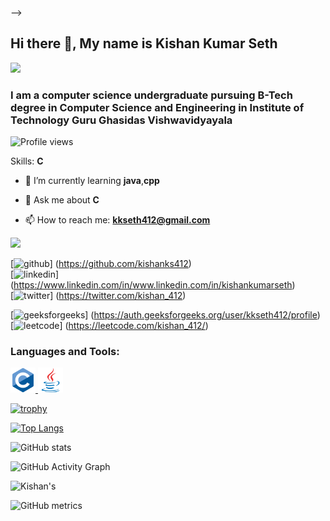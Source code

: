 <!-- - 👋 Hi, I’m Kishan Kumar Seth.
- 👀 I’m interested in Coding & Development
- 🌱 I’m currently learning DSA & and Web Development
- 💞️ 
- 📫 

<!---
kishanks412/kishanks412 is a ✨ special ✨ repository because its `README.md` (this file) appears on your GitHub profile.
You can click the Preview link to take a look at your changes.
--->
 -->
 
 
 <h2>Hi there 👋, My name is Kishan Kumar Seth</h2>

![](https://miro.medium.com/max/1400/1*qqSHCBs_v7FNLtzuc6y45g.jpeg)

<h3>I am a computer science undergraduate pursuing B-Tech degree in Computer Science and Engineering in Institute of Technology Guru Ghasidas Vishwavidyayala</h3>

![Profile views](https://gpvc.arturio.dev/kishanks412)

Skills: **C**

- 🌱 I’m currently learning **java**,**cpp** 

- 💬 Ask me about **C** 
 
- 📫 How to reach me: **kkseth412@gmail.com** 

![](http://ghacc.org/wp-content/uploads/2018/02/lets-connect.jpg)

[<img src='https://cdn.jsdelivr.net/npm/simple-icons@3.0.1/icons/github.svg' alt='github' height='40'>]
(https://github.com/kishanks412)  
[<img src='https://cdn.jsdelivr.net/npm/simple-icons@3.0.1/icons/linkedin.svg' alt='linkedin' height='40'>]
(https://www.linkedin.com/in/www.linkedin.com/in/kishankumarseth)   
[<img src='https://cdn.jsdelivr.net/npm/simple-icons@3.0.1/icons/twitter.svg' alt='twitter' height='40'>]
(https://twitter.com/kishan_412)
<!-- [<img src='https://cdn.jsdelivr.net/npm/simple-icons@3.0.1/icons/hackerrank.svg' alt='hackerrank' height='40'>]
(https://www.hackerrank.com/sudhanshukumar15?hr_r=1)   -->
[<img src='https://cdn.jsdelivr.net/npm/simple-icons@3.0.1/icons/geeksforgeeks.svg' alt='geeksforgeeks' height='40'>]
(https://auth.geeksforgeeks.org/user/kkseth412/profile)    
[<img src='https://cdn.jsdelivr.net/npm/simple-icons@3.0.1/icons/leetcode.svg' alt='leetcode' height='40'>]
(https://leetcode.com/kishan_412/)  


<h3 align="left">Languages and Tools:</h3>
<p align="left"> <a href="https://www.cprogramming.com/" target="_blank"> <img src="https://raw.githubusercontent.com/devicons/devicon/master/icons/c/c-original.svg" alt="c" width="40" height="40"/> </a><a href="https://www.java.com" target="_blank"> <img src="https://raw.githubusercontent.com/devicons/devicon/master/icons/java/java-original.svg" alt="java" width="40" height="40"/> </a> </p>

[![trophy](https://github-profile-trophy.vercel.app/?username=kishanks412)](https://github.com/ryo-ma/github-profile-trophy)

[![Top Langs](https://github-readme-stats.vercel.app/api/top-langs/?username=kishanks412&theme=nightowl)](https://github.com/anuraghazra/github-readme-stats)

![GitHub stats](https://github-readme-stats.vercel.app/api?username=kishanks412&theme=nightowl&show_icons=true&count_private=true)  

![GitHub Activity Graph](https://activity-graph.herokuapp.com/graph?username=kishanks412&theme=nightowl)  

<p><img  src="https://github-readme-streak-stats.herokuapp.com/?user=kishanks412&&theme=nightowl" alt="Kishan's" /></p> 

![GitHub metrics](https://metrics.lecoq.io/kishanks412)  
